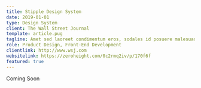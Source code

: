 ```yaml
---
title: Stipple Design System
date: 2019-01-01
type: Design System
client: The Wall Street Journal
template: article.pug
tagline: Amet sed laoreet condimentum eros, sodales id posuere malesuada sit. Nec sed eu vitae at rhoncus, cras in dui, sed. Sollicitudin faucibus varius mauris cras ullamcorper vestibulum. A nulla metus tortor ullamcorper tortor proin tincidunt eget nulla. Amet etiam tellus vestibulum dictum varius commodo in sapien.
role: Product Design, Front-End Development
clientlink: http://www.wsj.com
websitelink: https://zeroheight.com/0c2rmq2iv/p/170f6f
featured: true
---
```


Coming Soon
